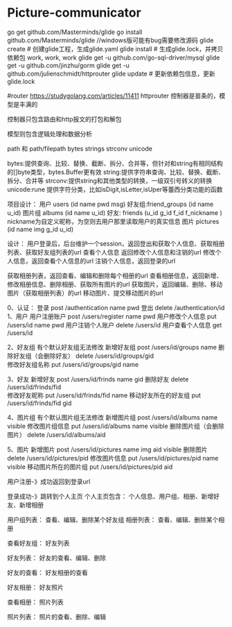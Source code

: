 # Picture-communicator
go get github.com/Masterminds/glide
go install github.com/Masterminds/glide  //windows版可能有bug需要修改源码
glide create  # 创建glide工程，生成glide.yaml
glide install # 生成glide.lock，并拷贝依赖包
work, work, work
glide get -u github.com/go-sql-driver/mysql
glide get -u github.com/jinzhu/gorm
glide get -u github.com/julienschmidt/httprouter
glide update  # 更新依赖包信息，更新glide.lock

#router  https://studygolang.com/articles/11411
httprouter
控制器是苗条的，模型是丰满的

控制器只包含路由和http报文的打包和解包

模型则包含逻辑处理和数据分析

path 和 path/filepath
bytes  strings strconv unicode

bytes:提供查询、比较、替换、截断、拆分、合并等，但针对和string有相同结构的[]byte类型，bytes.Buffer更有效
string:提供字符串查询、比较、替换、截断、拆分、合并等
strconv:提供string和其他类型的转换，一级双引号转义的转换
unicode:rune  提供字符分类，比如isDigit,isLetter,isUper等蕾西分类功能的函数


项目设计：
用户 users  (id name pwd msg) 
好友组:friend_groups (id name u_id)
图片组 albums (id name u_id)
好友: friends (u_id g_id f_id f_nickname ) nickname为自定义昵称，为空则去用户那里读取用户的真实信息
图片 pictures (id name img g_id u_id)



设计：
用户登录后，后台维护一个session，返回登出和获取个人信息、获取相册列表、获取好友组列表的url
查看个人信息  返回修改个人信息和注销的url
修改个人信息，返回查看个人信息的url
注销个人信息，返回登录的url

获取相册列表，返回查看、编辑和删除每个相册的url
查看相册信息，返回新增、修改相册信息、删除相册、获取所有图片的url
获取图片，返回编辑、删除、移动图片（获取相册列表）的url
移动图片、提交移动图片的url



0、认证：
    登录 post    /authentication   name pwd
    登出 delete  /authentication/id
1、用户
    用户注册账户        post    /users/register   name pwd
    用户修改个人信息    put     /users/id       name pwd
    用户注销个人账户    delete  /users/id
    用户查看个人信息    get     /users/id

2、好友组
    有个默认好友组无法修改
    新增好友组              post    /users/id/groups        name
    删除好友组（会删除好友） delete   /users/id/groups/gid       
    修改好友组名称          put      /users/id/groups/gid   name 

3、好友
    新增好友                post    /users/id/frinds   name gid
    删除好友                delete   /users/id/frinds/fid   
    修改好友昵称            put      /users/id/frinds/fid   name 
    移动好友所在的好友组     put      /users/id/frinds/fid   gid 

4、图片组
    有个默认图片组无法修改
    新增图片组              post      /users/id/albums   name   visible
    修改图片组信息          put       /users/id/albums   name   visible
    删除图片组（会删除图片） delete    /users/id/albums/aid

5、图片
    新增图片                post   /users/id/pictures   name img aid  visible
    删除图片                delete /users/id/pictures/pid 
    修改图片信息            put    /users/id/pictures/pid    name     visible
    移动图片所在的图片组     put    /users/id/pictures/pid    aid 


用户注册-》成功返回到登录url 

登录成功-》跳转到个人主页
  个人主页包含： 个人信息、用户组、相册、新增好友、新增相册
  
  用户组列表：
    查看、编辑、删除某个好友组
  相册列表：
    查看、编辑、删除某个相册

  查看好友组：
    好友列表
   
  好友列表：
    好友的查看、编辑、删除
  
  好友的查看：
    好友相册的查看
    
  好友相册：
    好友照片
  
  查看相册：
    照片列表

  照片列表：
    照片的查看、删除、编辑
